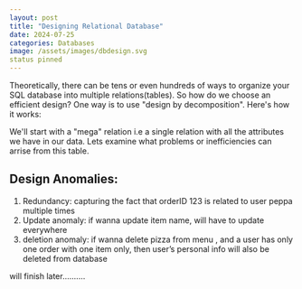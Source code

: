 ```yaml
---
layout: post
title: "Designing Relational Database"
date: 2024-07-25
categories: Databases
image: /assets/images/dbdesign.svg
status pinned 
---
```


Theoretically, there can be tens or even hundreds of ways to organize your SQL database into multiple relations(tables). So how do we choose an efficient design? One way is to use "design by decomposition". Here's how it works:

We'll start with a "mega" relation i.e a single relation with all the attributes we have in our data. Lets examine what problems or inefficiencies can arrise from this table.

## Design Anomalies:

1. Redundancy: capturing the fact that orderID 123 is related to user peppa multiple times
2. Update anomaly: if wanna update item name, will have to update everywhere
3. deletion anomaly: if wanna delete pizza from menu , and a user has only one order with one item only, then user’s personal info will also be deleted from database

will finish later..........

<!-- ## Design by decomposition:

goal is to break table into tables that satisfy rules of normal form

properties = functional dependency + multivalued dependencies (come from real world properties)

identify dependencies in mega table, then break into small tables

![Untitled](/assets//images/Untitled2-2024-07-20-2149.png)

functional dependency:

<aside>
<img src="/icons/info-alternate_yellow.svg" alt="/icons/info-alternate_yellow.svg" width="40px" /> it comes from real world knowledge about data

</aside>

[ A1, A2] ⇒ [B1, B2] : if a1 a2 are same then b1 b2 are same

if func dep holds⇒ LHS of functional dependency is “key” of the table

Closure of an attribute?? -->

<!-- advantages of relational model: can query with high level language, efficient implementations
having multiple tables(relations) avoids redundancy

relation = table

db: set of named relations(tables)

the tables are related through keys

key: unique value to identify a row in table

schema: description of the structure of tables

closed:  query on table returns a table

compositionality: ?

SQL is implementation of relational algebra language

cross product of two tables , then apply operators on resulting table

natural join vs cross product: enforces equality of shared attributes

theta join: used in most dbms, natural join with a projection (column selection) -->
